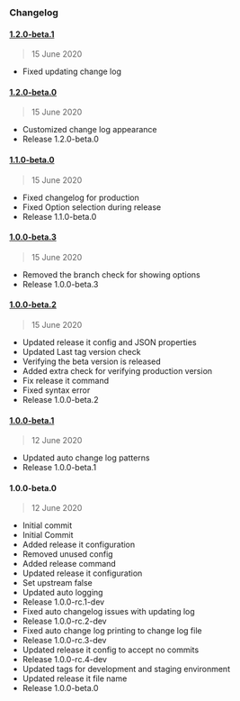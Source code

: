 ### Changelog

#### [1.2.0-beta.1](https://github.com/ravindrapalli33/release-it-testing/compare/v1.2.0-beta.0...v1.2.0-beta.1)

> 15 June 2020

- Fixed updating change log

#### [1.2.0-beta.0](https://github.com/ravindrapalli33/release-it-testing/compare/v1.1.0-beta.0...v1.2.0-beta.0)

> 15 June 2020

- Customized change log appearance
- Release 1.2.0-beta.0

#### [1.1.0-beta.0](https://github.com/ravindrapalli33/release-it-testing/compare/v1.0.0-beta.3...v1.1.0-beta.0)

> 15 June 2020

- Fixed changelog for production
- Fixed Option selection during release
- Release 1.1.0-beta.0

#### [1.0.0-beta.3](https://github.com/ravindrapalli33/release-it-testing/compare/v1.0.0-beta.2...v1.0.0-beta.3)

> 15 June 2020

- Removed the branch check for showing options
- Release 1.0.0-beta.3

#### [1.0.0-beta.2](https://github.com/ravindrapalli33/release-it-testing/compare/v1.0.0-beta.1...v1.0.0-beta.2)

> 15 June 2020

- Updated release it config and JSON properties
- Updated Last tag version check
- Verifying the beta version is released
- Added extra check for verifying production version
- Fix release it command
- Fixed syntax error
- Release 1.0.0-beta.2

#### [1.0.0-beta.1](https://github.com/ravindrapalli33/release-it-testing/compare/v1.0.0-beta.0...v1.0.0-beta.1)

> 12 June 2020

- Updated auto change log patterns
- Release 1.0.0-beta.1

#### 1.0.0-beta.0

> 12 June 2020

- Initial commit
- Initial Commit
- Added release it configuration
- Removed unused config
- Added release command
- Updated release it configuration
- Set upstream false
- Updated auto logging
- Release 1.0.0-rc.1-dev
- Fixed auto changelog issues with updating log
- Release 1.0.0-rc.2-dev
- Fixed auto change log printing to change log file
- Release 1.0.0-rc.3-dev
- Updated release it config to accept no commits
- Release 1.0.0-rc.4-dev
- Updated tags for development and staging environment
- Updated release it file name
- Release 1.0.0-beta.0
